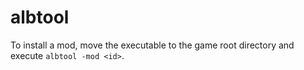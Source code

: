 # albtool
To install a mod, move the executable to the game root directory and execute `albtool -mod <id>`.
